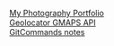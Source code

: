 [My Photography Portfolio](http://cmedicherla.github.io/multiverse) <br>
[Geolocator GMAPS API](http://cmedicherla.github.io/geolocator.html) <br>
[GitCommands notes](http://cmedicherla.github.io/gitCommands.html)
